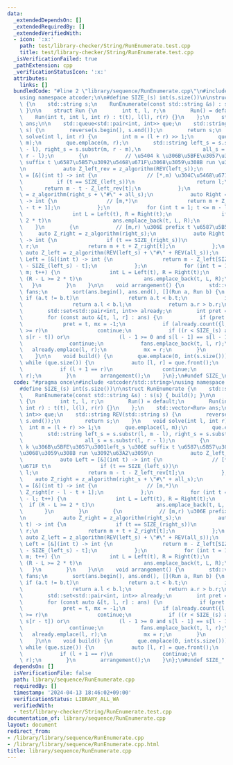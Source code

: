 ```yaml
---
data:
  _extendedDependsOn: []
  _extendedRequiredBy: []
  _extendedVerifiedWith:
  - icon: ':x:'
    path: test/library-checker/String/RunEnumerate.test.cpp
    title: test/library-checker/String/RunEnumerate.test.cpp
  _isVerificationFailed: true
  _pathExtension: cpp
  _verificationStatusIcon: ':x:'
  attributes:
    links: []
  bundledCode: "#line 2 \"library/sequence/RunEnumerate.cpp\"\n#include <atcoder/std::string>\n\
    using namespace atcoder;\n\n#define SIZE_(s) int(s.size())\n\nstruct RunEnumerate\
    \ {\n    std::string s;\n    RunEnumerate(const std::string &s) : s(s) { build();\
    \ }\n\n    struct Run {\n        int t, l, r;\n        Run() = default;\n    \
    \    Run(int t, int l, int r) : t(t), l(l), r(r) {}\n    };\n    std::vector<Run>\
    \ ans;\n\n    std::queue<std::pair<int, int>> que;\n    std::string REV(std::string\
    \ s) {\n        reverse(s.begin(), s.end());\n        return s;\n    }\n    void\
    \ solve(int l, int r) {\n        int m = (l + r) >> 1;\n        que.emplace(l,\
    \ m);\n        que.emplace(m, r);\n        std::string left_s = s.substr(l, m\
    \ - l), right_s = s.substr(m, r - m),\n                    all_s = s.substr(l,\
    \ r - l);\n        {\n            // \u5404 k \u306B\u5BFE\u3057\u3001left_s \u306E\
    \ suffix t \u6587\u5B57\u3092\u5468\u671F\u3068\u3059\u308B run \u3092\u63A2\u3059\
    \n            auto Z_left_rev = z_algorithm(REV(left_s));\n            auto Left\
    \ = [&](int t) -> int {\n                // [*,m) \u304C\u5468\u671F t\n     \
    \           if (t == SIZE_(left_s))\n                    return l;\n         \
    \       return m - t - Z_left_rev[t];\n            };\n            auto Z_right\
    \ = z_algorithm(right_s + \"#\" + all_s);\n            auto Right = [&](int t)\
    \ -> int {\n                // [m,*)\n                return m + Z_right[r - l\
    \ - t + 1];\n            };\n            for (int t = 1; t <= m - l; t++) {\n\
    \                int L = Left(t), R = Right(t);\n                if (R - L >=\
    \ 2 * t)\n                    ans.emplace_back(t, L, R);\n            }\n    \
    \    }\n        {\n            // [m,r) \u306E prefix t \u6587\u5B57\n       \
    \     auto Z_right = z_algorithm(right_s);\n            auto Right = [&](int t)\
    \ -> int {\n                if (t == SIZE_(right_s))\n                    return\
    \ r;\n                return m + t + Z_right[t];\n            };\n           \
    \ auto Z_left = z_algorithm(REV(left_s) + \"#\" + REV(all_s));\n            auto\
    \ Left = [&](int t) -> int {\n                return m - Z_left[SIZE_(Z_left)\
    \ - SIZE_(left_s) - t];\n            };\n            for (int t = 1; t <= r -\
    \ m; t++) {\n                int L = Left(t), R = Right(t);\n                if\
    \ (R - L >= 2 * t)\n                    ans.emplace_back(t, L, R);\n         \
    \   }\n        }\n    }\n\n    void arrangement() {\n        std::vector<Run>\
    \ fans;\n        sort(ans.begin(), ans.end(), [](Run a, Run b) {\n           \
    \ if (a.t != b.t)\n                return a.t < b.t;\n            if (a.l != b.l)\n\
    \                return a.l < b.l;\n            return a.r > b.r;\n        });\n\
    \        std::set<std::pair<int, int>> already;\n        int pret = -1, mx;\n\
    \        for (const auto &[t, l, r] : ans) {\n            if (pret != t)\n   \
    \             pret = t, mx = -1;\n            if (already.count({l, r}) || mx\
    \ >= r)\n                continue;\n            if ((r < SIZE_(s) and s[r] ==\
    \ s[r - t]) or\n                (l - 1 >= 0 and s[l - 1] == s[l - 1 + t]))\n \
    \               continue;\n            fans.emplace_back(t, l, r);\n         \
    \   already.emplace(l, r);\n            mx = r;\n        }\n        ans = fans;\n\
    \    }\n\n    void build() {\n        que.emplace(0, int(s.size()));\n       \
    \ while (que.size()) {\n            auto [l, r] = que.front();\n            que.pop();\n\
    \            if (l + 1 == r)\n                continue;\n            solve(l,\
    \ r);\n        }\n        arrangement();\n    }\n};\n#undef SIZE_\n"
  code: "#pragma once\n#include <atcoder/std::string>\nusing namespace atcoder;\n\n\
    #define SIZE_(s) int(s.size())\n\nstruct RunEnumerate {\n    std::string s;\n\
    \    RunEnumerate(const std::string &s) : s(s) { build(); }\n\n    struct Run\
    \ {\n        int t, l, r;\n        Run() = default;\n        Run(int t, int l,\
    \ int r) : t(t), l(l), r(r) {}\n    };\n    std::vector<Run> ans;\n\n    std::queue<std::pair<int,\
    \ int>> que;\n    std::string REV(std::string s) {\n        reverse(s.begin(),\
    \ s.end());\n        return s;\n    }\n    void solve(int l, int r) {\n      \
    \  int m = (l + r) >> 1;\n        que.emplace(l, m);\n        que.emplace(m, r);\n\
    \        std::string left_s = s.substr(l, m - l), right_s = s.substr(m, r - m),\n\
    \                    all_s = s.substr(l, r - l);\n        {\n            // \u5404\
    \ k \u306B\u5BFE\u3057\u3001left_s \u306E suffix t \u6587\u5B57\u3092\u5468\u671F\
    \u3068\u3059\u308B run \u3092\u63A2\u3059\n            auto Z_left_rev = z_algorithm(REV(left_s));\n\
    \            auto Left = [&](int t) -> int {\n                // [*,m) \u304C\u5468\
    \u671F t\n                if (t == SIZE_(left_s))\n                    return\
    \ l;\n                return m - t - Z_left_rev[t];\n            };\n        \
    \    auto Z_right = z_algorithm(right_s + \"#\" + all_s);\n            auto Right\
    \ = [&](int t) -> int {\n                // [m,*)\n                return m +\
    \ Z_right[r - l - t + 1];\n            };\n            for (int t = 1; t <= m\
    \ - l; t++) {\n                int L = Left(t), R = Right(t);\n              \
    \  if (R - L >= 2 * t)\n                    ans.emplace_back(t, L, R);\n     \
    \       }\n        }\n        {\n            // [m,r) \u306E prefix t \u6587\u5B57\
    \n            auto Z_right = z_algorithm(right_s);\n            auto Right = [&](int\
    \ t) -> int {\n                if (t == SIZE_(right_s))\n                    return\
    \ r;\n                return m + t + Z_right[t];\n            };\n           \
    \ auto Z_left = z_algorithm(REV(left_s) + \"#\" + REV(all_s));\n            auto\
    \ Left = [&](int t) -> int {\n                return m - Z_left[SIZE_(Z_left)\
    \ - SIZE_(left_s) - t];\n            };\n            for (int t = 1; t <= r -\
    \ m; t++) {\n                int L = Left(t), R = Right(t);\n                if\
    \ (R - L >= 2 * t)\n                    ans.emplace_back(t, L, R);\n         \
    \   }\n        }\n    }\n\n    void arrangement() {\n        std::vector<Run>\
    \ fans;\n        sort(ans.begin(), ans.end(), [](Run a, Run b) {\n           \
    \ if (a.t != b.t)\n                return a.t < b.t;\n            if (a.l != b.l)\n\
    \                return a.l < b.l;\n            return a.r > b.r;\n        });\n\
    \        std::set<std::pair<int, int>> already;\n        int pret = -1, mx;\n\
    \        for (const auto &[t, l, r] : ans) {\n            if (pret != t)\n   \
    \             pret = t, mx = -1;\n            if (already.count({l, r}) || mx\
    \ >= r)\n                continue;\n            if ((r < SIZE_(s) and s[r] ==\
    \ s[r - t]) or\n                (l - 1 >= 0 and s[l - 1] == s[l - 1 + t]))\n \
    \               continue;\n            fans.emplace_back(t, l, r);\n         \
    \   already.emplace(l, r);\n            mx = r;\n        }\n        ans = fans;\n\
    \    }\n\n    void build() {\n        que.emplace(0, int(s.size()));\n       \
    \ while (que.size()) {\n            auto [l, r] = que.front();\n            que.pop();\n\
    \            if (l + 1 == r)\n                continue;\n            solve(l,\
    \ r);\n        }\n        arrangement();\n    }\n};\n#undef SIZE_"
  dependsOn: []
  isVerificationFile: false
  path: library/sequence/RunEnumerate.cpp
  requiredBy: []
  timestamp: '2024-04-13 18:46:02+09:00'
  verificationStatus: LIBRARY_ALL_WA
  verifiedWith:
  - test/library-checker/String/RunEnumerate.test.cpp
documentation_of: library/sequence/RunEnumerate.cpp
layout: document
redirect_from:
- /library/library/sequence/RunEnumerate.cpp
- /library/library/sequence/RunEnumerate.cpp.html
title: library/sequence/RunEnumerate.cpp
---
```

